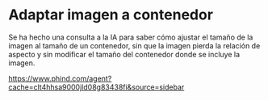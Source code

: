 # Adaptar imagen a contenedor

Se ha hecho una consulta a la IA para saber cómo ajustar el tamaño de la imagen al tamaño de un contenedor, sin que la imagen pierda la relación de aspecto y sin modificar el tamaño del contenedor donde se incluye la imagen.

https://www.phind.com/agent?cache=clt4hhsa9000jld08g83438fi&source=sidebar
